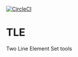 [![CircleCI](https://circleci.com/gh/platerre/tle/tree/master.svg?style=svg)](https://circleci.com/gh/platerre/tle)

# TLE
Two Line Element Set tools
